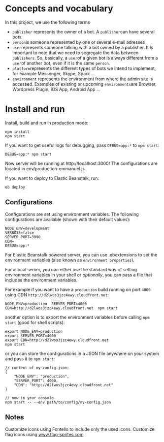 # Concepts and vocabulary
In this project, we use the following terms
- `publisher` represents the owner of a bot. A `publisher`can have several bots.
- `person`is someone represented by one or several e-mail adresses 
- `user`represents someone talking with a bot owned by a publisher. It is important to note that we need to segregate the data between `publishers`. So, basically, a `user`of a given bot is always different from a `user`of another bot, even if it is the same `person`.
- `platform`represents the different types of bots we intend to implement, for example Messenger, Skype, Spark ...
- `environment` represents the environment from where the admin site is accessed. Examples of existing or upcoming `environments`are Browser, Wordpress Plugin, iOS App, Android App ...    

# Install and run
Install, build and run in production mode:
```
npm install
npm start
```
If you want to get useful logs for debugging, pass `DEBUG=app:*` to `npm start`:
```
DEBUG=app:* npm start
```
Now server will be running at http://localhost:3000/
The configurations are located in env/production-emmanuel.js

If you want to deploy to Elastic Beanstalk, run:
```
eb deploy
```

## Configurations

Configurations are set using environment variables. The following configurations are available (shown with their default values):

```
NODE_ENV=development
VERBOSE=false
SERVER_PORT=3000
CDN=
DEBUG=app:*
```

For Elastic Beanstalk powered server, you can use .ebextensions to set the environment variables (also known as `environment properties`).

For a local server, you can either use the standard way of setting environment variables in your shell or *optionally*, you can pass a file that includes the environment variables.

For example if you want to have a `production` build running on port `4000` using CDN `http://d2lwos3jzc4ewy.cloudfront.net`:
```
NODE_ENV=production  SERVER_PORT=4000  CDN=http://d2lwos3jzc4ewy.cloudfront.net  npm start
```

another option is to export the environment variables before calling `npm start` (good for shell scripts):
```
export NODE_ENV=production
export SERVER_PORT=4000
export CDN=http://d2lwos3jzc4ewy.cloudfront.net
npm start
```

or you can store the configurations in a JSON file anywhere on your system and pass it to `npm start`:
```
// content of my-config.json:
{
    "NODE_ENV": "production",
    "SERVER_PORT": 4000,
    "CDN": "http://d2lwos3jzc4ewy.cloudfront.net"
}

// now in your console
npm start -- --env path/to/config/my-config.json
```

## Notes
Customize icons using Fontello to include only the used icons.
Customize flag icons using www.flag-sprites.com
